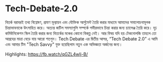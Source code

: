 # Tech-Debate-2.0
বিতর্ক বরাবরই তথ্য বিশ্লেষণ, প্রমাণ মূল্যায়ন এবং যৌক্তিক আর্গুমেন্ট তৈরি করার মাধ্যমে আমাদের সমালোচনামূলক চিন্তাভাবনাকে উৎসাহিত করে। অত্যন্ত জটিল সমস্যাগুলি সম্পর্কে গভীরভাবে চিন্তা করার জন্য চ্যালেঞ্জ তৈরি করে। দৃঢ় কমিউনিকেশন স্কিল তৈরি করার জন্য বিতর্কের মঞ্চের কোনো বিকল্প নেই। আর বিষয় যদি হয় টেকনোলজি তাহলে তো আগ্রহের মাত্রা বেড়ে যায় আরো শতগুন।
Tech Debate এর দ্বিতীয় আসর, “Tech Debate 2.0” এ আমি এবং আমার টিম "Tech Savvy" যুক্ত হয়েছিলাম নতুন এক অভিজ্ঞতা অর্জনের জন্য।

Highlights: https://fb.watch/qGZL4wIj-B/
